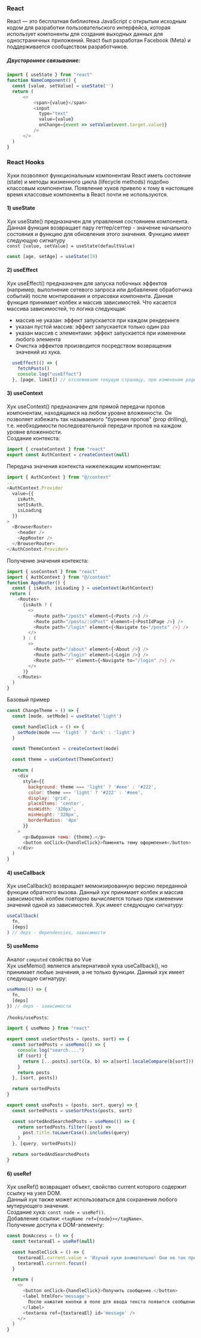 ### React 
React — это бесплатная библиотека JavaScript с открытым исходным кодом для разработки пользовательского интерфейса, которая использует компоненты для создания выходных данных для одностраничных приложений. React был разработан Facebook (Meta) и поддерживается сообществом разработчиков.

##### Двустороннее связывание:
```js
import { useState } from "react"
function NameComponent() {
  const [value, setValue] = useState('')
  return (
      <>
          <span>{value}</span>
          <input
            type="text"
            value={value}
            onChange={event => setValue(event.target.value)}
          />
      </>
  )
}
```

### React Hooks
Хуки позволяют функциональным компонентам React иметь состояние (state) и методы жизненного цикла (lifecycle methods) подобно классовым компонентам. Появление хуков привело к тому в настоящее время классовые компоненты в React почти не используются.

#### 1) useState
Хук useState() предназначен для управления состоянием компонента. Данная функция возвращает пару геттер/сеттер - значение начального состояния и функцию для обновления этого значения. Функцию имеет следующую сигнатуру  
`const [value, setValue] = useState(defaultValue)`
```js
const [age, setAge] = useState(19)
```



#### 2) useEffect
Хук useEffect() предназначен для запуска побочных эффектов (например, выполнение сетевого запроса или добавление обработчика событий) после монтирования и отрисовки компонента.
Данная функция принимает колбек и массив зависимостей. Что касается массива зависимостей, то логика следующая:

- массив не указан: эффект запускается при каждом рендеринге
- указан пустой массив: эффект запускается только один раз
- указан массив с элементами: эффект запускается при изменении любого элемента   
- Очистка эффектов производится посредством возвращения значений из хука.
```js
  useEffect(() => {
    fetchPosts()
    console.log("useEffect")
  }, [page, limit]) // отслеживаем текущую страницу, при изменении page или limit  будет запрос
```



#### 3) useContext
Хук useContext() предназначен для прямой передачи пропов компонентам, находящимся на любом уровне вложенности.
Он позволяет избежать так называемого "бурения пропов" (prop drilling), т.е. необходимости последовательной передачи пропов на каждом уровне вложенности.   
Создание контекста:
```js
import { createContext } from "react"
export const AuthContext = createContext(null)
```
Передача значения контекста нижележащим компонентам:
```js
import { AuthContext } from "@/context"
...
<AuthContext.Provider
  value={{
    isAuth,
    setIsAuth,
    isLoading
  }}
>
  <BrowserRouter>
    <header />
    <AppRouter />
  </BrowserRouter>
</AuthContext.Provider>
```
Получение значения контекста:
```js
import { useContext } from "react"
import { AuthContext } from "@/context"
function AppRouter() {
  const { isAuth, isLoading } = useContext(AuthContext)
 return (
    <Routes>
      {isAuth ? (
        <>
          <Route path="/posts" element={<Posts />} />
          <Route path="/posts/:idPost" element={<PostIdPage />} />
          <Route path="/login" element={<Navigate to="/posts" />} />
        </>
      ) : (
        <>
          <Route path="/about" element={<About />} />
          <Route path="/login" element={<Login />} />
          <Route path="*" element={<Navigate to="/login" />} />
        </>
      )}
    </Routes>
  )
}
```
Базовый пример
```js
const ChangeTheme = () => {
  const [mode, setMode] = useState('light')

  const handleClick = () => {
    setMode(mode === 'light' ? 'dark' : 'light')
  }

  const ThemeContext = createContext(mode)

  const theme = useContext(ThemeContext)

  return (
    <div
      style={{
        background: theme === 'light' ? '#eee' : '#222',
        color: theme === 'light' ? '#222' : '#eee',
        display: 'grid',
        placeItems: 'center',
        minWidth: '320px',
        minHeight: '320px',
        borderRadius: '4px'
      }}
    >
      <p>Выбранная тема: {theme}.</p>
      <button onClick={handleClick}>Поменять тему оформления</button>
    </div>
  )
}
```



#### 4) useCallback
Хук useCallback() возвращает мемоизированную версию переданной функции обратного вызова. Данный хук принимает колбек и массив зависимостей. колбек повторно вычисляется только при изменении значений одной из зависимостей. Хук имеет следующую сигнатуру:
```js
useCallback(
  fn,
  [deps]
) // deps - dependencies, зависимости
```


#### 5) useMemo
Аналог `computed` свойства во Vue   
Хук useMemo() является альтернативой хука useCallback(), но принимает любые значения, а не только функции. Данный хук имеет следующую сигнатуру:
```js
useMemo(() => {
  fn,
  [deps]
}) // deps - зависимости
```
`/hooks/usePosts`:
```js
import { useMemo } from "react"

export const useSortPosts = (posts, sort) => {
  const sortedPosts = useMemo(() => {
    console.log("search....")
    if (sort) {
      return [...posts].sort((a, b) => a[sort].localeCompare(b[sort]))
    }
    return posts
  }, [sort, posts])

  return sortedPosts
}

export const usePosts = (posts, sort, query) => {
  const sortedPosts = useSortPosts(posts, sort)

  const sortedAndSearchedPosts = useMemo(() => {
    return sortedPosts.filter((post) =>
      post.title.toLowerCase().includes(query)
    )
  }, [query, sortedPosts])

  return sortedAndSearchedPosts
}
```

#### 6) useRef
Хук useRef() возвращает объект, свойство current которого содержит ссылку на узел DOM.   
Данный хук также может использоваться для сохранения любого мутирующего значения.  
Создание хука: `const node = useRef()`.  
Добавление ссылки: `<tagName ref={node}></tagName>`.   
Получение доступа к DOM-элементу:
```js
const DomAccess = () => {
  const textareaEl = useRef(null)

  const handleClick = () => {
    textareaEl.current.value = 'Изучай хуки внимательно! Они не так просты, как кажется'
    textareaEl.current.focus()
  }

  return (
    <>
      <button onClick={handleClick}>Получить сообщение.</button>
      <label htmlFor='message'>
        После нажатия кнопки в поле для ввода текста появится сообщение.
      </label>
      <textarea ref={textareaEl} id='message' />
    </>
  )
}
```
